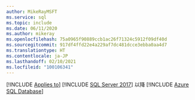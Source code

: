 ```yaml
---
author: MikeRayMSFT
ms.service: sql
ms.topic: include
ms.date: 06/11/2020
ms.author: mikeray
ms.openlocfilehash: 75a0965f90889ccb1ac26f71324c5912f09df40d
ms.sourcegitcommit: 917df4ffd22e4a229af7dc481dcce3ebba0aa4d7
ms.translationtype: HT
ms.contentlocale: ja-JP
ms.lasthandoff: 02/10/2021
ms.locfileid: "100106341"
---
```

[!INCLUDE [Applies to](../../includes/applies-md.md)] [!INCLUDE [SQL Server 2017](_ss2017.md)] 以降  [!INCLUDE [Azure SQL Database](../../includes/applies-to-version/_asdb.md)]
